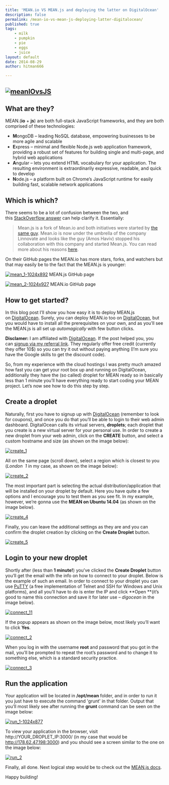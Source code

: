 ```yaml
---
title: 'MEAN.io VS MEAN.js and deploying the latter on DigitalOcean'
description: false
permalink: /mean-io-vs-mean-js-deploying-latter-digitalocean/
published: true
tags:
    - milk
    - pumpkin
    - pie
    - eggs
    - juice
layout: default
date: 2014-08-29
author: hitman666

---
```


## [![meanIOvsJS](assets/meanIOvsJS.jpg)](assets/meanIOvsJS.jpg)

## What are they?

MEAN.(**io** + **js**) are both full-stack JavaScript frameworks, and they are both comprised of these technologies:

*   **M**ongoDB – leading NoSQL database, empowering businesses to be more agile and scalable
*   **E**xpress – minimal and flexible Node.js web application framework, providing a robust set of features for building single and multi-page, and hybrid web applications
*   **A**ngular – lets you extend HTML vocabulary for your application. The resulting environment is extraordinarily expressive, readable, and quick to develop
*   **N**ode.js – a platform built on Chrome’s JavaScript runtime for easily building fast, scalable network applications

## Which is which?

There seems to be a lot of confusion between the two, and this [StackOverflow answer](http://stackoverflow.com/questions/23199392/difference-between-mean-js-and-mean-io) can help clarify it. Essentially:

> Mean.js is a fork of Mean.io and both initiatives were started by [the same guy](https://github.com/amoshaviv). Mean.io is now under the umbrella of the company Linnovate and looks like the guy (Amos Haviv) stopped his collaboration with this company and started Mean.js. You can read more about his reasons [here](http://blog.meanjs.org/post/76726660228/forking-out-of-an-open-source-conflict).

On their GitHub pages the MEAN.io has more stars, forks, and watchers but that may easily be to the fact that the MEAN.js is younger:

[![mean_1-1024x892](assets/mean_1-1024x892-790x688.jpg)](assets/mean_1-1024x892.jpg)
MEAN.js GitHub page

[![mean_2-1024x927](assets/mean_2-1024x927-790x715.jpg)](assets/mean_2-1024x927.jpg)
MEAN.io GitHub page

## How to get started?

In this blog post I’ll show you how easy it is to deploy MEAN.js on [DigitalOcean](https://www.digitalocean.com/?refcode=974c9bc93d77). Surely, you can deploy MEAN.io too on [DigitalOcean](https://www.digitalocean.com/?refcode=974c9bc93d77), but you would have to install all the prerequisites on your own, and as you’ll see the MEAN.js is all set up _automagically_ with few button clicks.

**Disclamer:** I am affiliated with [DigitalOcean](https://www.digitalocean.com/?refcode=974c9bc93d77). If the post helped you, you can [signup via my referral link](https://www.digitalocean.com/?refcode=974c9bc93d77). They regularly offer free credit (currently they offer 10$) so you can try it out without paying anything (I’m sure you have the Google skills to get the discount code).

So, from my experience with the cloud hostings I was pretty much amazed how fast you can get your root box up and running on DigitalOcean, additionally they have the (so called) droplet for MEAN ready so in basically less than 1 minute you’ll have everything ready to start coding your MEAN project. Let’s now see how to do this step by step.

## Create a droplet

Naturally, first you have to signup up with [DigitalOcean](https://www.digitalocean.com/?refcode=974c9bc93d77) (remember to look for coupons), and once you do that you’ll be able to login to their web admin dashboard. DigitalOcean calls its virtual servers, **droplets**; each droplet that you create is a new virtual server for your personal use. In order to create a new droplet from your web admin, click on the **CREATE** button, and select a custom hostname and size (as shown on the image below):

[![create_1](assets/create_1-790x532.jpg)](assets/create_1.jpg)

All on the same page (scroll down), select a region which is closest to you (_London  1_ in my case, as shown on the image below):

[![create_2](assets/create_2.jpg)](assets/create_2.jpg)

The most important part is selecting the actual distribution/application that will be installed on your droplet by default. Here you have quite a few options and I encourage you to test them as you see fit. In my example, however, we’re gonna use the **MEAN on Ubuntu 14.04** (as shown on the image below).

[![create_4](assets/create_4.jpg)](assets/create_4.jpg)

Finally, you can leave the additional settings as they are and you can confirm the droplet creation by clicking on the **Create Droplet** button.

[![create_5](assets/create_5.jpg)](assets/create_5.jpg)

## Login to your new droplet

Shortly after (less than **1 minute!**) you’ve clicked the **Create Droplet** button you’ll get the email with the info on how to connect to your droplet. Below is the example of such an email. In order to connect to your droplet you can use [PuTTY](http://www.chiark.greenend.org.uk/~sgtatham/putty/download.html) (a free implementation of Telnet and SSH for Windows and Unix platforms), and all you’ll have to do is enter the IP and click **Open **(it’s good to name this connection and save it for later use – _digocean_ in the image below).

[![connect_11](assets/connect_11.jpg)](assets/connect_11.jpg)

If the popup appears as shown on the image below, most likely you’ll want to click **Yes**.

[![connect_2](assets/connect_2.jpg)](assets/connect_2.jpg)

When you log in with the username **root** and password that you got in the mail, you’ll be prompted to repeat the root’s password and to change it to something else, which is a standard security practice.

[![connect_3](assets/connect_3.jpg)](assets/connect_3.jpg)

## Run the application

Your application will be located in **/opt/mean** folder, and in order to run it you just have to execute the command 'grunt' in that folder. Output that you’ll most likely see after running the **grunt** command can be seen on the image below:

[![run_1-1024x877](assets/run_1-1024x877-790x676.jpg)](assets/run_1-1024x877.jpg)

To view your application in the browser, visit http://YOUR_DROPLET_IP:3000/ (in my case that would be http://178.62.47.198:3000) and you should see a screen similar to the one on the image below:

[![run_2](assets/run_2-790x568.jpg)](assets/run_2.jpg)

Finally, all done. Next logical step would be to check out the [MEAN.js docs](http://meanjs.org/docs.html).

Happy building!
